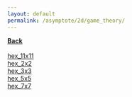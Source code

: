```yaml
---
layout: default
permalink: /asymptote/2d/game_theory/
---
```


[**Back**](../../)<br /><br />
[hex_11x11](https://ryanmaguire.github.io/assets/hex_11x11.pdf)<br />
[hex_2x2](https://ryanmaguire.github.io/assets/hex_2x2.pdf)<br />
[hex_3x3](https://ryanmaguire.github.io/assets/hex_3x3.pdf)<br />
[hex_5x5](https://ryanmaguire.github.io/assets/hex_5x5.pdf)<br />
[hex_7x7](https://ryanmaguire.github.io/assets/hex_7x7.pdf)

